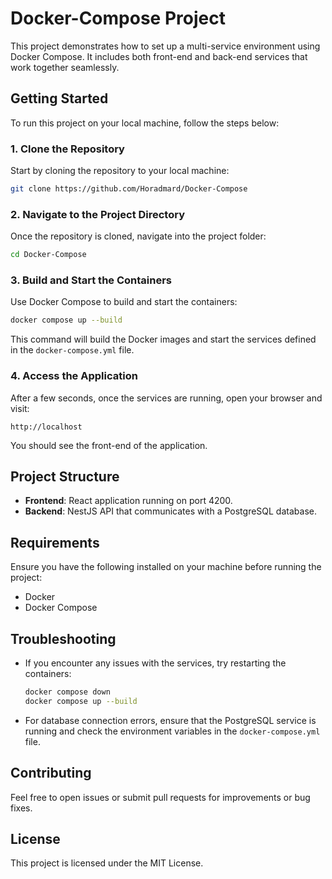 # Docker-Compose Project

This project demonstrates how to set up a multi-service environment using Docker Compose. It includes both front-end and back-end services that work together seamlessly.

## Getting Started

To run this project on your local machine, follow the steps below:

### 1. Clone the Repository

Start by cloning the repository to your local machine:

```bash
git clone https://github.com/Horadmard/Docker-Compose
```

### 2. Navigate to the Project Directory

Once the repository is cloned, navigate into the project folder:

```bash
cd Docker-Compose
```

### 3. Build and Start the Containers

Use Docker Compose to build and start the containers:

```bash
docker compose up --build
```

This command will build the Docker images and start the services defined in the `docker-compose.yml` file.

### 4. Access the Application

After a few seconds, once the services are running, open your browser and visit:

```
http://localhost
```

You should see the front-end of the application.

## Project Structure

- **Frontend**: React application running on port 4200.
- **Backend**: NestJS API that communicates with a PostgreSQL database.

## Requirements

Ensure you have the following installed on your machine before running the project:

- Docker
- Docker Compose

## Troubleshooting

- If you encounter any issues with the services, try restarting the containers:

  ```bash
  docker compose down
  docker compose up --build
  ```

- For database connection errors, ensure that the PostgreSQL service is running and check the environment variables in the `docker-compose.yml` file.

## Contributing

Feel free to open issues or submit pull requests for improvements or bug fixes.

## License

This project is licensed under the MIT License.
